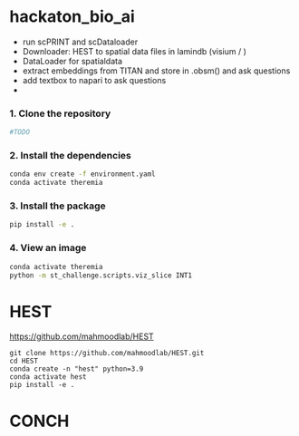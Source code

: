 # hackaton_bio_ai

- run scPRINT and scDataloader
- Downloader: HEST to spatial data files in lamindb (visium / )
- DataLoader for spatialdata
- extract embeddings from TITAN and store in .obsm() and ask questions
- add textbox to napari to ask questions
-





### 1. Clone the repository
```bash
#TODO
```

### 2. Install the dependencies
```bash
conda env create -f environment.yaml
conda activate theremia
```

### 3. Install the package
```bash
pip install -e .
```

### 4. View an image
```bash
conda activate theremia
python -m st_challenge.scripts.viz_slice INT1
```




# HEST

https://github.com/mahmoodlab/HEST

```
git clone https://github.com/mahmoodlab/HEST.git
cd HEST
conda create -n "hest" python=3.9
conda activate hest
pip install -e .
```

# CONCH

